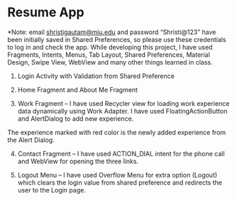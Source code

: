 # Resume App

*Note: email shristigautam@miu.edu and password “Shristi@123” have been initially saved in Shared Preferences, so please use these credentials to log in and check the app.
While developing this project, I have used Fragments, Intents, Menus, Tab Layout, Shared Preferences, Material Design, Swipe View, WebView and many other things learned in class.

1)	Login Activity with Validation from Shared Preference

2)	Home Fragment and About Me Fragment
  

3)	Work Fragment – I have used Recycler view for loading work experience data dynamically using Work Adapter. I have used FloatingActionButton and AlertDialog to add new experience.



The experience marked with red color is the newly added experience from the Alert Dialog.
 



4)	Contact Fragment – I have used ACTION_DIAL intent for the phone call and WebView for opening the three links.
  
  

5)	Logout Menu – I have used Overflow Menu for extra option (Logout) which clears the login value from shared preference and redirects the user to the Login page.
 